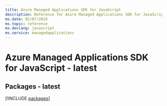 ```yaml
---
title: Azure Managed Applications SDK for JavaScript
description: Reference for Azure Managed Applications SDK for JavaScript
ms.date: 02/07/2024
ms.topic: reference
ms.devlang: javascript
ms.service: managedapplications
---
```

# Azure Managed Applications SDK for JavaScript - latest
## Packages - latest
[!INCLUDE [packages](managed-applications-index.md)]